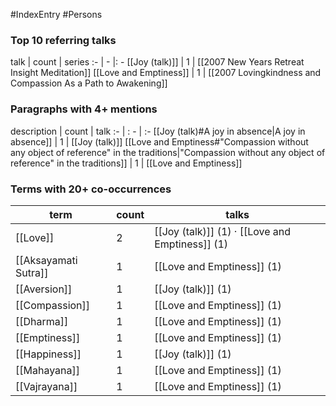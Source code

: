 #IndexEntry #Persons

### Top 10 referring talks
talk | count | series
:- | - |: -
[[Joy (talk)]] | 1 | [[2007 New Years Retreat Insight Meditation]]
[[Love and Emptiness]] | 1 | [[2007 Lovingkindness and Compassion As a Path to Awakening]]

### Paragraphs with 4+ mentions
description | count | talk
:- | : - | :-
[[Joy (talk)#A joy in absence\|A joy in absence]] | 1 | [[Joy (talk)]]
[[Love and Emptiness#"Compassion without any object of reference" in the traditions\|"Compassion without any object of reference" in the traditions]] | 1 | [[Love and Emptiness]]

### Terms with 20+ co-occurrences
term | count | talks
-|-|-
[[Love]] | 2 | <span class="counts">[[Joy (talk)]] (1) · [[Love and Emptiness]] (1)</span> 
[[Aksayamati Sutra]] | 1 | <span class="counts">[[Love and Emptiness]] (1)</span> 
[[Aversion]] | 1 | <span class="counts">[[Joy (talk)]] (1)</span> 
[[Compassion]] | 1 | <span class="counts">[[Love and Emptiness]] (1)</span> 
[[Dharma]] | 1 | <span class="counts">[[Love and Emptiness]] (1)</span> 
[[Emptiness]] | 1 | <span class="counts">[[Love and Emptiness]] (1)</span> 
[[Happiness]] | 1 | <span class="counts">[[Joy (talk)]] (1)</span> 
[[Mahayana]] | 1 | <span class="counts">[[Love and Emptiness]] (1)</span> 
[[Vajrayana]] | 1 | <span class="counts">[[Love and Emptiness]] (1)</span> 


